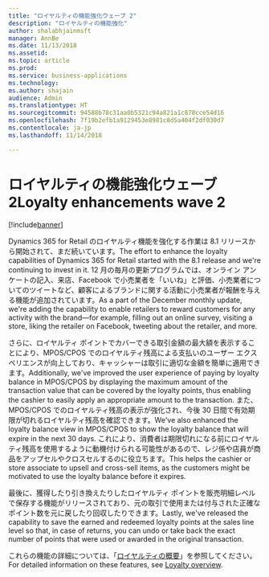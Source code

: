 ```yaml
---
title: "ロイヤルティの機能強化ウェーブ 2"
description: "ロイヤルティの機能強化"
author: shalabhjainmsft
manager: AnnBe
ms.date: 11/13/2018
ms.assetid: 
ms.topic: article
ms.prod: 
ms.service: business-applications
ms.technology: 
ms.author: shajain
audience: Admin
ms.translationtype: HT
ms.sourcegitcommit: 94588b78c31aa0b5321c94a821a1c878cce54d16
ms.openlocfilehash: 7f19b2efb1a9129453e8981c8d5a404f2df030d7
ms.contentlocale: ja-jp
ms.lasthandoff: 11/14/2018

---
```

#  <a name="loyalty-enhancements-wave-2"></a><span data-ttu-id="74349-103">ロイヤルティの機能強化ウェーブ 2</span><span class="sxs-lookup"><span data-stu-id="74349-103">Loyalty enhancements wave 2</span></span>

[!include[banner](../../includes/banner.md)]

<span data-ttu-id="74349-104">Dynamics 365 for Retail のロイヤルティ機能を強化する作業は 8.1 リリースから開始されて、まだ続いています。</span><span class="sxs-lookup"><span data-stu-id="74349-104">The effort to enhance the loyalty capabilities of Dynamics 365 for Retail started with the 8.1 release and we're continuing to invest in it.</span></span> <span data-ttu-id="74349-105">12 月の毎月の更新プログラムでは、オンライン アンケートの記入、来店、Facebook で小売業者を「いいね」と評価、小売業者についてのツイートなど、顧客によるブランドに関する活動に小売業者が報酬を与える機能が追加されています。</span><span class="sxs-lookup"><span data-stu-id="74349-105">As a part of the December monthly update, we're adding the capability to enable retailers to reward customers for any activity with the brand—for example, filling out an online survey, visiting a store, liking the retailer on Facebook, tweeting about the retailer, and more.</span></span> 

<span data-ttu-id="74349-106">さらに、ロイヤルティ ポイントでカバーできる取引金額の最大額を表示することにより、MPOS/CPOS でのロイヤルティ残高による支払いのユーザー エクスペリエンスが向上しており、キャッシャーは取引に適切な金額を簡単に適用できます。</span><span class="sxs-lookup"><span data-stu-id="74349-106">Additionally, we've improved the user experience of paying by loyalty balance in MPOS/CPOS by displaying the maximum amount of the transaction value that can be covered by the loyalty points, thus enabling the cashier to easily apply an appropriate amount to the transaction.</span></span> <span data-ttu-id="74349-107">また、MPOS/CPOS でのロイヤルティ残高の表示が強化され、今後 30 日間で有効期限が切れるロイヤルティ残高を確認できます。</span><span class="sxs-lookup"><span data-stu-id="74349-107">We've also enhanced the loyalty balance view in MPOS/CPOS to show the loyalty balance that will expire in the next 30 days.</span></span> <span data-ttu-id="74349-108">これにより、消費者は期限切れになる前にロイヤルティ残高を使用するように動機付けられる可能性があるので、レジ係や店員が商品をアップセルやクロスセルするのに役立ちます。</span><span class="sxs-lookup"><span data-stu-id="74349-108">This helps the cashier or store associate to upsell and cross-sell items, as the customers might be motivated to use the loyalty balance before it expires.</span></span> 

<span data-ttu-id="74349-109">最後に、獲得したり引き換えたりしたロイヤルティ ポイントを販売明細レベルで保存する機能がリリースされており、元の取引で使用または付与された正確なポイント数を元に戻したり回収したりできます。</span><span class="sxs-lookup"><span data-stu-id="74349-109">Lastly, we've released the capability to save the earned and redeemed loyalty points at the sales line level so that, in case of returns, you can undo or take back the exact number of points that were used or awarded in the original transaction.</span></span> 

<span data-ttu-id="74349-110">これらの機能の詳細については、「[ロイヤルティの概要](https://docs.microsoft.com/dynamics365/unified-operations/retail/set-up-customer-loyalty-program)」を参照してください。</span><span class="sxs-lookup"><span data-stu-id="74349-110">For detailed information on these features, see [Loyalty overview](https://docs.microsoft.com/dynamics365/unified-operations/retail/set-up-customer-loyalty-program).</span></span>

